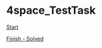 # 4space_TestTask

[Start](https://github.com/Pavel-Aleksandrovich/4space_TestTask/blob/main/4space%1F_Start.playground/Contents.swift)

[Finish - Solved](https://github.com/Pavel-Aleksandrovich/4space_TestTask/blob/main/4space_Finish.playground/Contents.swift)
